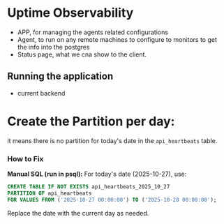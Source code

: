 # Uptime Observability

- APP, for managing the agents related configurations
- Agent, to run on any remote machines to configure to monitors to get the info into the postgres
- Status page, what we cna show to the client. 

## Running the application

- current backend

# Create the Partition per day:

it means there is no partition for today's date in the `api_heartbeats` table.

### How to Fix

**Manual SQL (run in psql):**
For today's date (2025-10-27), use:

```sql
CREATE TABLE IF NOT EXISTS api_heartbeats_2025_10_27
PARTITION OF api_heartbeats
FOR VALUES FROM ('2025-10-27 00:00:00') TO ('2025-10-28 00:00:00');
```

Replace the date with the current day as needed.